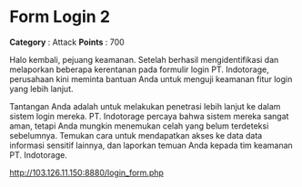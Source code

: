 # Form Login 2

**Category** : Attack
**Points** : 700

Halo kembali, pejuang keamanan. Setelah berhasil mengidentifikasi dan melaporkan beberapa kerentanan pada formulir login PT. Indotorage, perusahaan kini meminta bantuan Anda untuk menguji keamanan fitur login yang lebih lanjut.

Tantangan Anda adalah untuk melakukan penetrasi lebih lanjut ke dalam sistem login mereka. PT. Indotorage percaya bahwa sistem mereka sangat aman, tetapi Anda mungkin menemukan celah yang belum terdeteksi sebelumnya. Temukan cara untuk mendapatkan akses ke data data informasi sensitif lainnya, dan laporkan temuan Anda kepada tim keamanan PT. Indotorage.


http://103.126.11.150:8880/login_form.php



